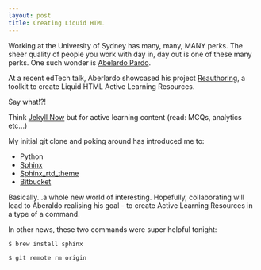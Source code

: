 ```yaml
---
layout: post
title: Creating Liquid HTML
---
```


Working at the University of Sydney has many, many, MANY perks. The sheer quality of people you work with day in, day out is one of these many perks. One such wonder is [Abelardo Pardo](http://abelardopardo.blogspot.com.au/).

At a recent edTech talk, Aberlardo showcased his project [Reauthoring](https://bitbucket.org/abelardopardo/reauthoring), a toolkit to create Liquid HTML Active Learning Resources.

Say what!?!

Think [Jekyll Now](http://www.jekyllnow.com/) but for active learning content (read: MCQs, analytics etc...)

My initial git clone and poking around has introduced me to:

- Python
- [Sphinx](http://sphinx-doc.org/)
- [Sphinx_rtd_theme](https://github.com/snide/sphinx_rtd_theme)
- [Bitbucket](https://bitbucket.org/soxface/reauthoring)

Basically...a whole new world of interesting. Hopefully, collaborating will lead to Aberaldo realising his goal - to create Active Learning Resources in a type of a command.

In other news, these two commands were super helpful tonight:

```
$ brew install sphinx
```
```
$ git remote rm origin
```